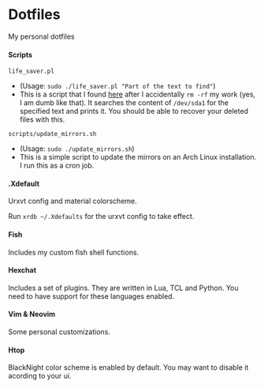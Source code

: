 # Dotfiles
My personal dotfiles

#### Scripts

`life_saver.pl`
   * (Usage: `sudo ./life_saver.pl "Part of the text to find"`)
   * This is a script that I found [here](http://etherealbits.com/2012/06/the-perl-script-that-may-save-your-life/) after I accidentally `rm -rf` my work (yes, I am dumb like that). It searches the content of `/dev/sda1` for the specified text and prints it. You should be able to recover your deleted files with this.

`scripts/update_mirrors.sh`
   * (Usage: `sudo ./update_mirrors.sh`)
   * This is a simple script to update the mirrors on an Arch Linux installation. I run this as a cron job.

#### .Xdefault
Urxvt config and material colorscheme.

Run `xrdb ~/.Xdefaults` for the urxvt config to take effect.

#### Fish
Includes my custom fish shell functions.

#### Hexchat
Includes a set of plugins. They are written in Lua, TCL and Python. You need to have support for these languages enabled.

#### Vim & Neovim
Some personal customizations.

#### Htop
BlackNight color scheme is enabled by default. You may want to disable it acording to your ui.
